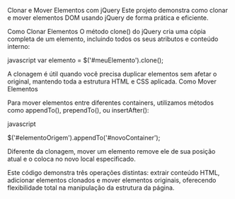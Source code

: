 Clonar e Mover Elementos com jQuery
Este projeto demonstra como clonar e mover elementos DOM usando jQuery de forma prática e eficiente.

Como Clonar Elementos
O método clone() do jQuery cria uma cópia completa de um elemento, incluindo todos os seus atributos e conteúdo interno:

javascript
var elemento = $('#meuElemento').clone();

A clonagem é útil quando você precisa duplicar elementos sem afetar o original, mantendo toda a estrutura HTML e CSS aplicada.
Como Mover Elementos

Para mover elementos entre diferentes containers, utilizamos métodos como appendTo(), prependTo(), ou insertAfter():

javascript

$('#elementoOrigem').appendTo('#novoContainer');

Diferente da clonagem, mover um elemento remove ele de sua posição atual e o coloca no novo local especificado.

Este código demonstra três operações distintas: extrair conteúdo HTML, adicionar elementos clonados e mover elementos originais, oferecendo flexibilidade total na manipulação da estrutura da página.
